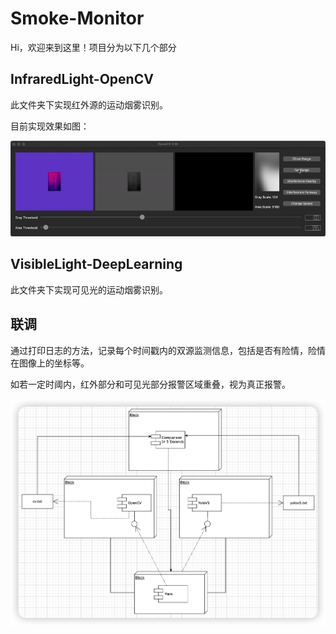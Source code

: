 # Smoke-Monitor

Hi，欢迎来到这里！项目分为以下几个部分



## InfraredLight-OpenCV

此文件夹下实现红外源的运动烟雾识别。

目前实现效果如图：

![OpenCV-Demo](./OpenCV-Demo.gif)



## VisibleLight-DeepLearning

此文件夹下实现可见光的运动烟雾识别。



## 联调

通过打印日志的方法，记录每个时间戳内的双源监测信息，包括是否有险情，险情在图像上的坐标等。

如若一定时阈内，红外部分和可见光部分报警区域重叠，视为真正报警。

![Program-Architecture](./Program-Architecture.png)

